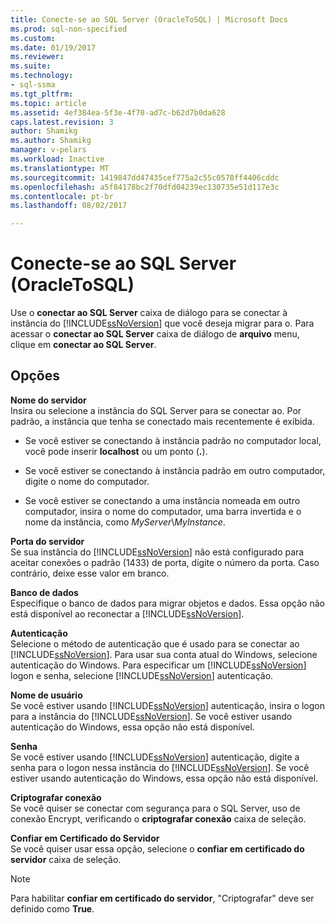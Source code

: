 ```yaml
---
title: Conecte-se ao SQL Server (OracleToSQL) | Microsoft Docs
ms.prod: sql-non-specified
ms.custom: 
ms.date: 01/19/2017
ms.reviewer: 
ms.suite: 
ms.technology:
- sql-ssma
ms.tgt_pltfrm: 
ms.topic: article
ms.assetid: 4ef384ea-5f3e-4f70-ad7c-b62d7b0da628
caps.latest.revision: 3
author: Shamikg
ms.author: Shamikg
manager: v-pelars
ms.workload: Inactive
ms.translationtype: MT
ms.sourcegitcommit: 1419847dd47435cef775a2c55c0578ff4406cddc
ms.openlocfilehash: a5f84178bc2f70dfd04239ec130735e51d117e3c
ms.contentlocale: pt-br
ms.lasthandoff: 08/02/2017

---
```

# <a name="connect-to-sql-server--oracletosql"></a>Conecte-se ao SQL Server (OracleToSQL)
Use o **conectar ao SQL Server** caixa de diálogo para se conectar à instância do [!INCLUDE[ssNoVersion](../../includes/ssnoversion_md.md)] que você deseja migrar para o. Para acessar o **conectar ao SQL Server** caixa de diálogo de **arquivo** menu, clique em **conectar ao SQL Server**.  
  
## <a name="options"></a>Opções  
**Nome do servidor**  
Insira ou selecione a instância do SQL Server para se conectar ao. Por padrão, a instância que tenha se conectado mais recentemente é exibida.  
  
-   Se você estiver se conectando à instância padrão no computador local, você pode inserir **localhost** ou um ponto (**.**).  
  
-   Se você estiver se conectando à instância padrão em outro computador, digite o nome do computador.  
  
-   Se você estiver se conectando a uma instância nomeada em outro computador, insira o nome do computador, uma barra invertida e o nome da instância, como *MyServer*\\*MyInstance*.  
  
**Porta do servidor**  
Se sua instância do [!INCLUDE[ssNoVersion](../../includes/ssnoversion_md.md)] não está configurado para aceitar conexões o padrão (1433) de porta, digite o número da porta. Caso contrário, deixe esse valor em branco.  
  
**Banco de dados**  
Especifique o banco de dados para migrar objetos e dados. Essa opção não está disponível ao reconectar a [!INCLUDE[ssNoVersion](../../includes/ssnoversion_md.md)].  
  
**Autenticação**  
Selecione o método de autenticação que é usado para se conectar ao [!INCLUDE[ssNoVersion](../../includes/ssnoversion_md.md)]. Para usar sua conta atual do Windows, selecione autenticação do Windows. Para especificar um [!INCLUDE[ssNoVersion](../../includes/ssnoversion_md.md)] logon e senha, selecione [!INCLUDE[ssNoVersion](../../includes/ssnoversion_md.md)] autenticação.  
  
**Nome de usuário**  
Se você estiver usando [!INCLUDE[ssNoVersion](../../includes/ssnoversion_md.md)] autenticação, insira o logon para a instância do [!INCLUDE[ssNoVersion](../../includes/ssnoversion_md.md)]. Se você estiver usando autenticação do Windows, essa opção não está disponível.  
  
**Senha**  
Se você estiver usando [!INCLUDE[ssNoVersion](../../includes/ssnoversion_md.md)] autenticação, digite a senha para o logon nessa instância do [!INCLUDE[ssNoVersion](../../includes/ssnoversion_md.md)]. Se você estiver usando autenticação do Windows, essa opção não está disponível.  
  
**Criptografar conexão**  
Se você quiser se conectar com segurança para o SQL Server, uso de conexão Encrypt, verificando o **criptografar conexão** caixa de seleção.  
  
**Confiar em Certificado do Servidor**  
Se você quiser usar essa opção, selecione o **confiar em certificado do servidor** caixa de seleção.  
  
> [!NOTE]  
> Para habilitar **confiar em certificado do servidor**, "Criptografar" deve ser definido como **True**.  
  

